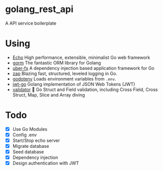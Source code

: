 # golang_rest_api
A API service boilerplate

# Using
  * [Echo](https://github.com/labstack/echo) High performance, extensible, minimalist Go web framework
  * [gorm](https://gorm.io) The fantastic ORM library for Golang
  * [uber-fx](https://github.com/uber-go/fx) A dependency injection based application framework for Go
  * [zap](https://github.com/uber-go/zap) Blazing fast, structured, leveled logging in Go.
  * [godotenv](https://github.com/joho/godotenv) Loads environment variables from `.env`.
  * [jwt-go](https://github.com/dgrijalva/jwt-go) Golang implementation of JSON Web Tokens (JWT)
  * [validator](https://github.com/go-playground/validator) 💯 Go Struct and Field validation, including Cross Field, Cross Struct, Map, Slice and Array diving

# Todo

- [x] Use Go Modules
- [x] Config .env
- [x] Start/Stop echo server
- [x] Migrate database
- [x] Seed database
- [x] Dependency injection
- [x] Design authentication with JWT